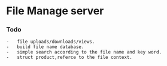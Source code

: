 # File Manage server

### Todo 

    -   file uploads/downloads/views.
    -   build file name database.
    -   simple search according to the file name and key word.
    -   struct product,referce to the file context. 
